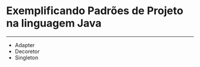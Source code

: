 # Exemplificando <strong>Padrões de Projeto</strong> na linguagem Java
<hr>
<ul>
  <li>Adapter</li>
  <li>Decoretor </li>
  <li>Singleton</li>
</ul>
